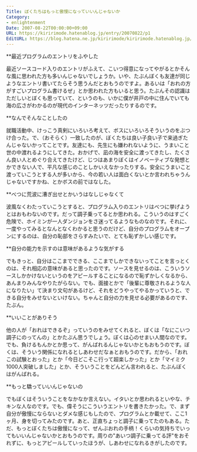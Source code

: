 ```yaml
---
Title: ぼくたちはもっと傲慢になっていいんじゃないか
Category:
- enlightenment
Date: 2007-08-22T00:00:00+09:00
URL: https://kiririmode.hatenablog.jp/entry/20070822/p1
EditURL: https://blog.hatena.ne.jp/kiririmode/kiririmode.hatenablog.jp/atom/entry/8454420450078216914
---
```


**最近プログラムのエントリをふやした

最近ソースコード入りのエントリがふえて、こいつ得意になってやがるとかそんな風に思われた方も多いんじゃないでしょうか。いや、たぶんぼくも友達が同じようなエントリ書いてたらそう思うんだとおもうのですよ。あるいは「おれの方がすごいプログラム書けるぜ」とか思われた方もいると思う。たぶんその認識はただしいとぼくも思っていて、というのも、いかに僕が井戸の中に住んでいても海の広さがわかるのが現代のインターネッツだったりするのです。


**なんでそんなことしたの

就職活動中、けっこう真剣にいろいろ考えて、ボスにいろいろそういうのをぶつけ合った。で、（おそらく）一致したのが、ぼくたちは良い子良い子で来過ぎたんじゃないかってことです。友達にも、先生にも嫌われないように、うまいこと世の中渡れるようにしてきた。おかげで、凪の海を安全に渡ってきたし、たくさん良い人とめぐり合えてきたけど、じつはあまりぼくはイノベーティブな発想とかできない人で、平凡な感じのことしかいえなかったりする。安全にうまいこと渡っていこうとする人が多いから、今の若い人は面白くないとか言われちゃうんじゃないですかね、とかボスの前ではなした。


**べつに荒波に漕ぎ出せとかいうはなしじゃなくて

波風なくわたっていこうとすると、プログラム入りのエントリはべつに挙げようとはおもわないのです。だって調子乗ってるとか思われる。こういうのはすごく危険で、ホイミンが一人ダンジョンをさ迷ってるようなものなのです。それに、一度やってみるとなんとなくわかると思うのだけど、自分のプログラムをオープンにするのは、自分の恥部をさらすみたいで、とても恥ずかしい感じです。


**自分の能力を示すのは意味があるような気がする

でもきっと、自分はここまでできる、ここまでしかできないってことを言っとくのは、それ相応の意味があると思ったのです。ソースを見せるのは、こういうソースしかかけないというのをアピールすることになるので恥ずかしくなるから、あんまりみんなやりたがらない。でも、面接とかで「後輩に尊敬されるような人になりたい」て決まり文句があるけど、それをどうやってやるかっていうと、できる自分をみせないといけない。ちゃんと自分の力を見せる必要があるのです、たぶん。


**いいことがありそう

他の人が「おれはできるぞ」っていうのをみせてくれると、ぼくは「なにこいつ調子にのってんの」とかたぶん思うでしょう。ぼくは心のせまい人間なのです。でも、負けるもんかとか思って、がんばれるんじゃないかともおもうのです。ぼくは、そういう関係になれるとしあわせだなぁとおもうのです。だから、「おれこの試験とおった」とか「今日どこそこ行って超楽しかった」とか「マイミク1000人突破しました」とか、そういうことをどんどん言われると、たぶんぼくはがんばれる。


**もっと驕っていいんじゃないの

でもぼくはそういうことをなかなか言えない。イタいとか思われるといやな、チキンな人なのです。でも、偉そうにこういうエントリを書きたかった。で、まず自分が傲慢にならないとダメな感じもしたので、プログラムとか載せて、ここ1ヶ月、身を切ってみたのです。あと、正直ちょっと調子に乗ってたのもある。ただ、もっとぼくたちは傲慢になって、ぜんぶおれの手柄！くらいの気持ちでいってもいいんじゃないかとおもうのです。周りの"あいつ調子に乗ってる評"をおそれずに、もっとアピールしていったほうが、しあわせになれるきがしたのです。
